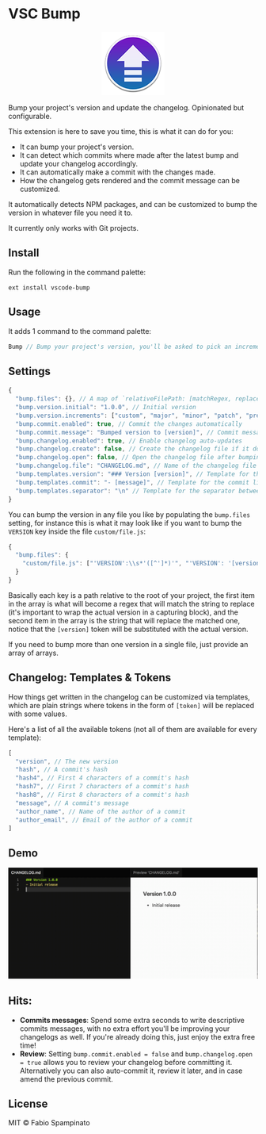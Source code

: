 # VSC Bump

<p align="center">
	<img src="https://raw.githubusercontent.com/fabiospampinato/vscode-bump/master/resources/logo-128x128.png" alt="Logo">
</p>

Bump your project's version and update the changelog. Opinionated but configurable.

This extension is here to save you time, this is what it can do for you:
- It can bump your project's version.
- It can detect which commits where made after the latest bump and update your changelog accordingly.
- It can automatically make a commit with the changes made.
- How the changelog gets rendered and the commit message can be customized.

It automatically detects NPM packages, and can be customized to bump the version in whatever file you need it to.

It currently only works with Git projects.

## Install

Run the following in the command palette:

```shell
ext install vscode-bump
```

## Usage

It adds 1 command to the command palette:

```js
Bump // Bump your project's version, you'll be asked to pick an increment between "major", "minor", "patch" etc.
```

## Settings

```js
{
  "bump.files": {}, // A map of `relativeFilePath: [matchRegex, replacementText]`
  "bump.version.initial": "1.0.0", // Initial version
  "bump.version.increments": ["custom", "major", "minor", "patch", "premajor", "preminor", "prepatch", "prerelease"], // List of available increments to pick from
  "bump.commit.enabled": true, // Commit the changes automatically
  "bump.commit.message": "Bumped version to [version]", // Commit message
  "bump.changelog.enabled": true, // Enable changelog auto-updates
  "bump.changelog.create": false, // Create the changelog file if it doesn't exist
  "bump.changelog.open": false, // Open the changelog file after bumping
  "bump.changelog.file": "CHANGELOG.md", // Name of the changelog file
  "bump.templates.version": "### Version [version]", // Template for the version line
  "bump.templates.commit": "- [message]", // Template for the commit line
  "bump.templates.separator": "\n" // Template for the separator between versions sections
}
```

You can bump the version in any file you like by populating the `bump.files` setting, for instance this is what it may look like if you want to bump the `VERSION` key inside the file `custom/file.js`:

```js
{
  "bump.files": {
    "custom/file.js": ["'VERSION':\\s*'([^']*)'", "'VERSION': '[version]'"]
  }
}
```

Basically each key is a path relative to the root of your project, the first item in the array is what will become a regex that will match the string to replace (it's important to wrap the actual version in a capturing block), and the second item in the array is the string that will replace the matched one, notice that the `[version]` token will be substituted with the actual version.

If you need to bump more than one version in a single file, just provide an array of arrays.

## Changelog: Templates & Tokens

How things get written in the changelog can be customized via templates, which are plain strings where tokens in the form of `[token]` will be replaced with some values.

Here's a list of all the available tokens (not all of them are available for every template):

```js
[
  "version", // The new version
  "hash", // A commit's hash
  "hash4", // First 4 characters of a commit's hash
  "hash7", // First 7 characters of a commit's hash
  "hash8", // First 8 characters of a commit's hash
  "message", // A commit's message
  "author_name", // Name of the author of a commit
  "author_email", // Email of the author of a commit
]
```

## Demo

![Demo](resources/demo.gif)

## Hits:

- **Commits messages**: Spend some extra seconds to write descriptive commits messages, with no extra effort you'll be improving your changelogs as well. If you're already doing this, just enjoy the extra free time!
- **Review**: Setting `bump.commit.enabled = false` and `bump.changelog.open = true` allows you to review your changelog before committing it. Alternatively you can also auto-commit it, review it later, and in case amend the previous commit.

## License

MIT © Fabio Spampinato
